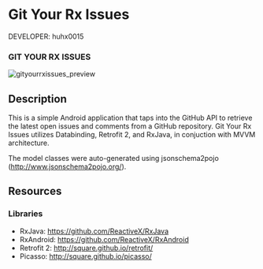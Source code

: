Git Your Rx Issues
========================

DEVELOPER: huhx0015

### GIT YOUR RX ISSUES
![gityourrxissues_preview](https://cloud.githubusercontent.com/assets/1645482/16359247/d9453926-3ae1-11e6-9b28-e0381410f6bb.gif)

## Description

This is a simple Android application that taps into the GitHub API to retrieve the latest open issues and comments from a GitHub repository. Git Your Rx Issues utilizes Databinding, Retrofit 2, and RxJava, in conjuction with MVVM architecture.

The model classes were auto-generated using jsonschema2pojo (http://www.jsonschema2pojo.org/).

## Resources

### Libraries

* RxJava: https://github.com/ReactiveX/RxJava
* RxAndroid: https://github.com/ReactiveX/RxAndroid
* Retrofit 2: http://square.github.io/retrofit/
* Picasso: http://square.github.io/picasso/